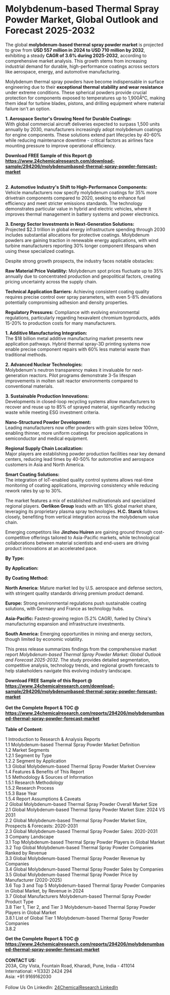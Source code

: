 <h1>Molybdenum-based Thermal Spray Powder Market, Global Outlook and Forecast 2025-2032</h1><p>The global <strong>molybdenum-based thermal spray powder market</strong> is projected to grow from <strong>USD 557 million in 2024 to USD 710 million by 2032</strong>, exhibiting a steady <strong>CAGR of 3.6% during 2025-2032</strong>, according to comprehensive market analysis. This growth stems from increasing industrial demand for durable, high-performance coatings across sectors like aerospace, energy, and automotive manufacturing.</p><p>Molybdenum thermal spray powders have become indispensable in surface engineering due to their <strong>exceptional thermal stability and wear resistance</strong> under extreme conditions. These spherical powders provide crucial protection for components exposed to temperatures up to 1,900Â°C, making them ideal for turbine blades, pistons, and drilling equipment where material failure isn't an option.</p><p><strong>1. Aerospace Sector's Growing Need for Durable Coatings:</strong><br>
With global commercial aircraft deliveries expected to surpass 1,500 units annually by 2030, manufacturers increasingly adopt molybdenum coatings for engine components. These solutions extend part lifecycles by 40-60% while reducing maintenance downtime - critical factors as airlines face mounting pressure to improve operational efficiency.</p><div><b>Download FREE Sample of this Report @ 
            <a href="https://www.24chemicalresearch.com/download-sample/294206/molybdenumbased-thermal-spray-powder-forecast-market">
            https://www.24chemicalresearch.com/download-sample/294206/molybdenumbased-thermal-spray-powder-forecast-market</a></b></div><br><p><strong>2. Automotive Industry's Shift to High-Performance Components:</strong><br>
Vehicle manufacturers now specify molybdenum coatings for 35% more drivetrain components compared to 2020, seeking to enhance fuel efficiency and meet stricter emissions standards. The technology demonstrates particular value in hybrid and electric vehicles, where it improves thermal management in battery systems and power electronics.</p><p><strong>3. Energy Sector Investments in Next-Generation Solutions:</strong><br>
Projected $2.3 trillion in global energy infrastructure spending through 2030 includes substantial allocations for protective coatings. Molybdenum powders are gaining traction in renewable energy applications, with wind turbine manufacturers reporting 30% longer component lifespans when using these specialized coatings.</p><p>Despite strong growth prospects, the industry faces notable obstacles:</p><p><strong>Raw Material Price Volatility:</strong> Molybdenum spot prices fluctuate up to 35% annually due to concentrated production and geopolitical factors, creating pricing uncertainty across the supply chain.</p><p><strong>Technical Application Barriers:</strong> Achieving consistent coating quality requires precise control over spray parameters, with even 5-8% deviations potentially compromising adhesion and density properties.</p><p><strong>Regulatory Pressures:</strong> Compliance with evolving environmental regulations, particularly regarding hexavalent chromium byproducts, adds 15-20% to production costs for many manufacturers.</p><p><strong>1. Additive Manufacturing Integration:</strong><br>
The $18 billion metal additive manufacturing market presents new application pathways. Hybrid thermal spray-3D printing systems now enable precise component repairs with 60% less material waste than traditional methods.</p><p><strong>2. Advanced Nuclear Technologies:</strong><br>
Molybdenum's neutron transparency makes it invaluable for next-generation reactors. Pilot programs demonstrate 3-5x lifespan improvements in molten salt reactor environments compared to conventional materials.</p><p><strong>3. Sustainable Production Innovations:</strong><br>
Developments in closed-loop recycling systems allow manufacturers to recover and reuse up to 85% of sprayed material, significantly reducing waste while meeting ESG investment criteria.</p><p><strong>Nano-Structured Powder Development:</strong><br>
Leading manufacturers now offer powders with grain sizes below 100nm, enabling thinner, more uniform coatings for precision applications in semiconductor and medical equipment.</p><p><strong>Regional Supply Chain Localization:</strong><br>
Major players are establishing powder production facilities near key demand centers, reducing lead times by 40-50% for automotive and aerospace customers in Asia and North America.</p><p><strong>Smart Coating Solutions:</strong><br>
The integration of IoT-enabled quality control systems allows real-time monitoring of coating applications, improving consistency while reducing rework rates by up to 30%.</p><p>The market features a mix of established multinationals and specialized regional players. <strong>Oerlikon Group</strong> leads with an 18% global market share, leveraging its proprietary plasma spray technologies. <strong>H.C. Starck</strong> follows closely, benefiting from vertical integration across the molybdenum value chain.</p><p>Emerging competitors like <strong>Jinzhou Huiren</strong> are gaining ground through cost-competitive offerings tailored to Asia-Pacific markets, while technological collaborations between material scientists and end-users are driving product innovations at an accelerated pace.</p><p><strong>By Type:</strong></p><p><strong>By Application:</strong></p><p><strong>By Coating Method:</strong></p><p><strong>North America:</strong> Mature market led by U.S. aerospace and defense sectors, with stringent quality standards driving premium product demand.</p><p><strong>Europe:</strong> Strong environmental regulations push sustainable coating solutions, with Germany and France as technology hubs.</p><p><strong>Asia-Pacific:</strong> Fastest-growing region (5.2% CAGR), fueled by China's manufacturing expansion and infrastructure investments.</p><p><strong>South America:</strong> Emerging opportunities in mining and energy sectors, though limited by economic volatility.</p><p>This press release summarizes findings from the comprehensive market report <em>Molybdenum-based Thermal Spray Powder Market: Global Outlook and Forecast 2025-2032</em>. The study provides detailed segmentation, competitive analysis, technology trends, and regional growth forecasts to help stakeholders navigate this evolving industry landscape.</p><div><b>Download FREE Sample of this Report @ 
            <a href="https://www.24chemicalresearch.com/download-sample/294206/molybdenumbased-thermal-spray-powder-forecast-market">
            https://www.24chemicalresearch.com/download-sample/294206/molybdenumbased-thermal-spray-powder-forecast-market</a></b></div><br><div><b>Get the Complete Report & TOC @ 
            <a href="https://www.24chemicalresearch.com/reports/294206/molybdenumbased-thermal-spray-powder-forecast-market">
            https://www.24chemicalresearch.com/reports/294206/molybdenumbased-thermal-spray-powder-forecast-market</a></b></div><br>
            <b>Table of Content:</b><p>1 Introduction to Research & Analysis Reports<br />
 1.1 Molybdenum-based Thermal Spray Powder Market Definition<br />
 1.2 Market Segments<br />
 1.2.1 Segment by Type<br />
 1.2.2 Segment by Application<br />
 1.3 Global Molybdenum-based Thermal Spray Powder Market Overview<br />
 1.4 Features & Benefits of This Report<br />
 1.5 Methodology & Sources of Information<br />
 1.5.1 Research Methodology<br />
 1.5.2 Research Process<br />
 1.5.3 Base Year<br />
 1.5.4 Report Assumptions & Caveats<br />
2 Global Molybdenum-based Thermal Spray Powder Overall Market Size<br />
 2.1 Global Molybdenum-based Thermal Spray Powder Market Size: 2024 VS 2031<br />
 2.2 Global Molybdenum-based Thermal Spray Powder Market Size, Prospects & Forecasts: 2020-2031<br />
 2.3 Global Molybdenum-based Thermal Spray Powder Sales: 2020-2031<br />
3 Company Landscape<br />
 3.1 Top Molybdenum-based Thermal Spray Powder Players in Global Market<br />
 3.2 Top Global Molybdenum-based Thermal Spray Powder Companies Ranked by Revenue<br />
 3.3 Global Molybdenum-based Thermal Spray Powder Revenue by Companies<br />
 3.4 Global Molybdenum-based Thermal Spray Powder Sales by Companies<br />
 3.5 Global Molybdenum-based Thermal Spray Powder Price by Manufacturer (2020-2025)<br />
 3.6 Top 3 and Top 5 Molybdenum-based Thermal Spray Powder Companies in Global Market, by Revenue in 2024<br />
 3.7 Global Manufacturers Molybdenum-based Thermal Spray Powder Product Type<br />
 3.8 Tier 1, Tier 2, and Tier 3 Molybdenum-based Thermal Spray Powder Players in Global Market<br />
 3.8.1 List of Global Tier 1 Molybdenum-based Thermal Spray Powder Companies<br />
 3.8.2 </p><div><b>Get the Complete Report & TOC @ 
            <a href="https://www.24chemicalresearch.com/reports/294206/molybdenumbased-thermal-spray-powder-forecast-market">
            https://www.24chemicalresearch.com/reports/294206/molybdenumbased-thermal-spray-powder-forecast-market</a></b></div><br><b>CONTACT US:</b><br>
            203A, City Vista, Fountain Road, Kharadi, Pune, India - 411014<br>
            International: +1(332) 2424 294<br>
            Asia: +91 9169162030 <br><br>
            Follow Us On LinkedIn: <a href="https://www.linkedin.com/company/24chemicalresearch/">24ChemicalResearch LinkedIn</a>